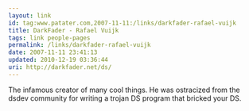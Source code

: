 ```yaml
---
layout: link
id: tag:www.patater.com,2007-11-11:/links/darkfader-rafael-vuijk
title: DarkFader - Rafael Vuijk
tags: link people-pages
permalink: /links/darkfader-rafael-vuijk
date: 2007-11-11 23:41:13
updated: 2010-12-19 03:36:44
uri: http://darkfader.net/ds/
---
```

The infamous creator of many cool things. He was ostracized from the dsdev community for writing a trojan DS program that bricked your DS.
